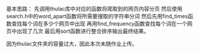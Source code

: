 基本思路：
先调用thulac库中对应的函数将爬取到的网页内容分页
然后使用search.h中的word_apart函数将所需要搜取的字符串分词
然后先用find_times函数查找每个词在多少个网页中出现
再用find_frequency函数查找每个词在一个网页中出现了几次
最后用sort函数进行整合排序输出最终结果。


因为thulac文件夹的容量过大，因此本次未随作业上传。
